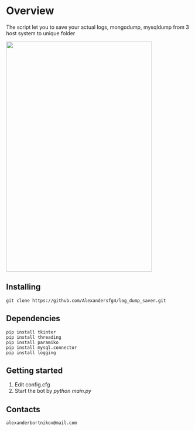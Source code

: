 # Overview

The script let you to save your actual logs, mongodump, mysqldump from 3 host system to unique folder

<img src="https://github.com/Alexandersfg4/pictures/blob/master/Screenshot%2020-11-24%at%21.33.35.png" height="627" width="398">

## Installing
```
git clone https://github.com/Alexandersfg4/log_dump_saver.git
```

## Dependencies

```
pip install tkinter
pip install threading
pip install paramiko
pip install mysql.connector
pip install logging
```

## Getting started
1. Edit config.cfg
1. Start the bot by *python main.py*

## Contacts
```
alexanderbortnikov@mail.com
```
